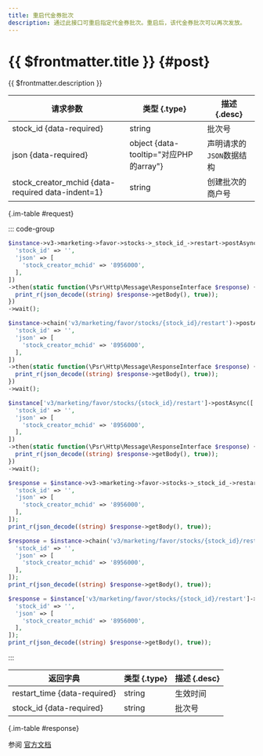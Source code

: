 ```yaml
---
title: 重启代金券批次
description: 通过此接口可重启指定代金券批次。重启后，该代金券批次可以再次发放。
---
```


# {{ $frontmatter.title }} {#post}

{{ $frontmatter.description }}

| 请求参数 | 类型 {.type} | 描述 {.desc}
| --- | --- | ---
| stock_id {data-required} | string | 批次号
| json {data-required} | object {data-tooltip="对应PHP的array"} | 声明请求的`JSON`数据结构
| stock_creator_mchid {data-required data-indent=1} | string | 创建批次的商户号

{.im-table #request}

::: code-group

```php [异步纯链式]
$instance->v3->marketing->favor->stocks->_stock_id_->restart->postAsync([
  'stock_id' => '',
  'json' => [
    'stock_creator_mchid' => '8956000',
  ],
])
->then(static function(\Psr\Http\Message\ResponseInterface $response) {
  print_r(json_decode((string) $response->getBody(), true));
})
->wait();
```

```php [异步声明式]
$instance->chain('v3/marketing/favor/stocks/{stock_id}/restart')->postAsync([
  'stock_id' => '',
  'json' => [
    'stock_creator_mchid' => '8956000',
  ],
])
->then(static function(\Psr\Http\Message\ResponseInterface $response) {
  print_r(json_decode((string) $response->getBody(), true));
})
->wait();
```

```php [异步属性式]
$instance['v3/marketing/favor/stocks/{stock_id}/restart']->postAsync([
  'stock_id' => '',
  'json' => [
    'stock_creator_mchid' => '8956000',
  ],
])
->then(static function(\Psr\Http\Message\ResponseInterface $response) {
  print_r(json_decode((string) $response->getBody(), true));
})
->wait();
```

```php [同步纯链式]
$response = $instance->v3->marketing->favor->stocks->_stock_id_->restart->post([
  'stock_id' => '',
  'json' => [
    'stock_creator_mchid' => '8956000',
  ],
]);
print_r(json_decode((string) $response->getBody(), true));
```

```php [同步声明式]
$response = $instance->chain('v3/marketing/favor/stocks/{stock_id}/restart')->post([
  'stock_id' => '',
  'json' => [
    'stock_creator_mchid' => '8956000',
  ],
]);
print_r(json_decode((string) $response->getBody(), true));
```

```php [同步属性式]
$response = $instance['v3/marketing/favor/stocks/{stock_id}/restart']->post([
  'stock_id' => '',
  'json' => [
    'stock_creator_mchid' => '8956000',
  ],
]);
print_r(json_decode((string) $response->getBody(), true));
```

:::

| 返回字典 | 类型 {.type} | 描述 {.desc}
| --- | --- | ---
| restart_time {data-required}| string | 生效时间
| stock_id {data-required}| string | 批次号

{.im-table #response}

参阅 [官方文档](https://pay.weixin.qq.com/wiki/doc/apiv3/wxpay/marketing/convention/chapter3_14.shtml)
